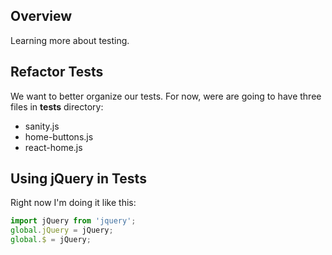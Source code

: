 ## Overview

Learning more about testing.

## Refactor Tests

We want to better organize our tests. For now, were are going to have three files in **__tests__** directory:

- sanity.js
- home-buttons.js
- react-home.js

## Using jQuery in Tests

Right now I'm doing it like this:

```javascript
import jQuery from 'jquery';
global.jQuery = jQuery;
global.$ = jQuery;
```
